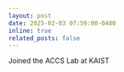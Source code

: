 ```yaml
---
layout: post
date: 2025-02-03 07:59:00-0400
inline: true
related_posts: false
---
```


 Joined the ACCS Lab at KAIST
